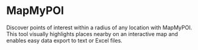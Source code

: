# MapMyPOI
Discover points of interest within a radius of any location with MapMyPOI. This tool visually highlights places nearby on an interactive map and enables easy data export to text or Excel files.
